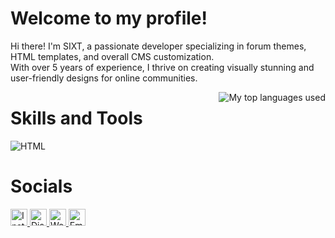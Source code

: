 
# Welcome to my profile!

Hi there! I'm SIXT, a passionate developer specializing in forum themes, HTML templates, and overall CMS customization.<br>With over 5 years of experience, I thrive on creating visually stunning and user-friendly designs for online communities.

<img align="right" alt="My top languages used" src="https://github-readme-stats.vercel.app/api/top-langs/?username=sixxt&theme=github_dark&show_icons=true&layout=compact&border_color=21262d&border_radius=6" />

# Skills and Tools

<div>
  <img align="top" alt="HTML" src="https://skillicons.dev/icons?i=js,jquery,html,css,bootstrap,git,vscode,ps" />
</div>


# Socials

<a href="https://twitter.com/Dominiff">
  <img alt="Instagram" src="https://img.shields.io/badge/-Instagram-%23335d8c?style=for-the-badge&logo=instagram&logoColor=white" height="27px" />
</a>
<a href="https://discord.com/users/714043773172318239">
  <img alt="Discord" src="https://img.shields.io/badge/sixt-%239482-335d8c?style=for-the-badge&logo=discord&logoWidth=25&logoColor=335d8c&labelColor=0d1117" height="27px" />
</a>
<a href="https://www.sxt.one">
  <img alt="Website" src="https://img.shields.io/badge/Website-sxt.one-335d8c?style=for-the-badge&logoWidth=25&labelColor=0d1117" height="27px" />
</a>
<a href="mailto:contact@sxt.one">
  <img alt="Email" src="https://img.shields.io/badge/-Email%20Address-%23335d8c?style=for-the-badge&logo=Gmail&logoColor=%23000" height="27px" />
</a>
